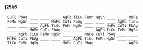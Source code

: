 #### j25k6

     CuTi PbAg ____ ____ ____ AgPb TiCu FeMn HgSn ____ ____ MnFe
     FeMn HgSn ____ ____ MnFe CuTi PbAg ____ ____ ____ AgPb TiCu
     ____ ____ ____ AgPb TiCu FeMn HgSn ____ ____ MnFe CuTi PbAg
     ____ ____ MnFe CuTi PbAg ____ ____ ____ AgPb TiCu FeMn HgSn
     ____ AgPb TiCu FeMn HgSn ____ ____ MnFe CuTi PbAg ____ ____
     MnFe CuTi PbAg ____ ____ ____ AgPb TiCu FeMn HgSn ____ ____
     TiCu FeMn HgSn ____ ____ MnFe CuTi PbAg ____ ____ ____ AgPb

